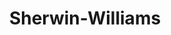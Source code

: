 ---
title: "Sherwin-Williams"
url: /state-college/sherwin-williams-south-atherton-street/
shop: paint
---